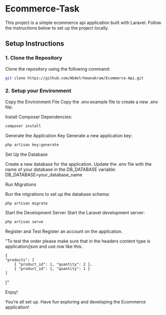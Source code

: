 # Ecommerce-Task

This project is a simple ecommerce api application built with Laravel. Follow the instructions below to set up the project locally.

## Setup Instructions

### 1. Clone the Repository

Clone the repository using the following command:

```bash
git clone https://github.com/Abdelrhmanakram/Ecommerce-Api.git
```

### 2. Setup your Environment

Copy the Environment File
Copy the .env.example file to create a new .env file:

Install Composer Dependencies:
```bash
composer install
```

Generate the Application Key
Generate a new application key:
```bash
php artisan key:generate
```

Set Up the Database

Create a new database for the application. Update the .env file with the name of your database in the DB_DATABASE variable:
DB_DATABASE=your_database_name

Run Migrations

Run the migrations to set up the database schema:
```bash
php artisan migrate
```

Start the Development Server
Start the Laravel development server:
```bash
php artisan serve
```

Register and Test
    Register an account on the application.

"To test the order please make sure that in the headers content type is application/json and use row like this:

    {
    "products": [
        { "product_id": 1, "quantity": 2 },
        { "product_id": 1, "quantity": 1 }
    ]
}"

 Enjoy!

You’re all set up. Have fun exploring and developing the Ecommerce application!
